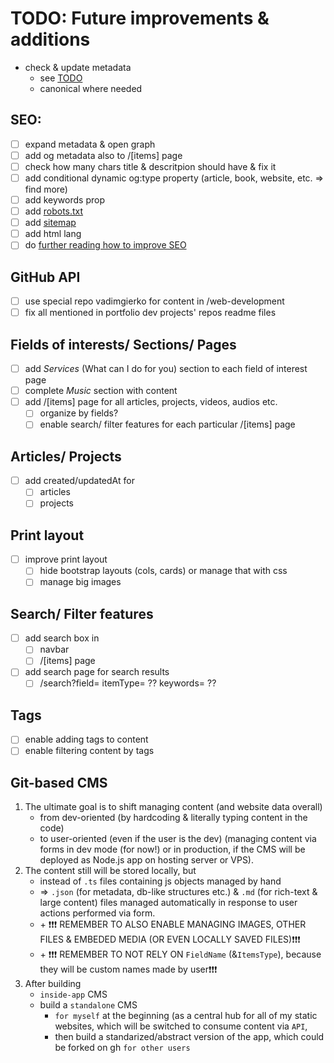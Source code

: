 # TODO: Future improvements & additions

- check & update metadata
  - see [TODO](/TODO.md#seo)
  - canonical where needed
  
## SEO:

- [ ] expand metadata & open graph
- [ ] add og metadata also to /\[items\] page
- [ ] check how many chars title & descritpion should have & fix it
- [ ] add conditional dynamic og:type property (article, book, website, etc. => find more)
- [ ] add keywords prop
- [ ] add [robots.txt](https://nextjs.org/learn/seo/crawling-and-indexing/robots-txt)
- [ ] add [sitemap](https://nextjs.org/learn/seo/crawling-and-indexing/xml-sitemaps)
- [ ] add html lang
- [ ] do [further reading how to improve SEO](https://nextjs.org/learn/seo/improve)

## GitHub API

- [ ] use special repo vadimgierko for content in /web-development
- [ ] fix all mentioned in portfolio dev projects' repos readme files

## Fields of interests/ Sections/ Pages

- [ ] add _Services_ (What can I do for you) section to each field of interest page
- [ ] complete _Music_ section with content
- [ ] add /[items] page for all articles, projects, videos, audios etc.
  - [ ] organize by fields?
  - [ ] enable search/ filter features for each particular /[items] page

## Articles/ Projects

- [ ] add created/updatedAt for
  - [ ] articles
  - [ ] projects

## Print layout

- [ ] improve print layout
  - [ ] hide bootstrap layouts (cols, cards) or manage that with css
  - [ ] manage big images

## Search/ Filter features

- [ ] add search box in
  - [ ] navbar
  - [ ] /[items] page
- [ ] add search page for search results
  - [ ] /search?field= itemType= ?? keywords= ??

## Tags

- [ ] enable adding tags to content
- [ ] enable filtering content by tags

## Git-based CMS

1. The ultimate goal is to shift managing content (and website data overall)
   - from dev-oriented (by hardcoding & literally typing content in the code)
   - to user-oriented (even if the user is the dev) (managing content via forms in dev mode (for now!) or in production, if the CMS will be deployed as Node.js app on hosting server or VPS).
2. The content still will be stored locally, but
   - instead of `.ts` files containing js objects managed by hand
   - => `.json` (for metadata, db-like structures etc.) & `.md` (for rich-text & large content) files managed automatically in response to user actions performed via form.
   - \+ ❗❗❗ REMEMBER TO ALSO ENABLE MANAGING IMAGES, OTHER FILES & EMBEDED MEDIA (OR EVEN LOCALLY SAVED FILES)❗❗❗
   - \+ ❗❗❗ REMEMBER TO NOT RELY ON `FieldName` (&`ItemsType`), because they will be custom names made by user❗❗❗
3. After building
   - `inside-app` CMS
   - build a `standalone` CMS
     - `for myself` at the beginning (as a central hub for all of my static websites, which will be switched to consume content via `API`,
     - then build a standarized/abstract version of the app, which could be forked on gh `for other users`
